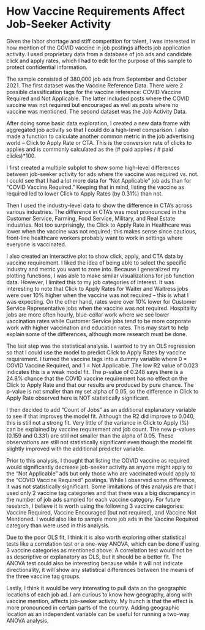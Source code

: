 # How Vaccine Requirements Affect Job-Seeker Activity

Given the labor shortage and stiff competition for talent, I was interested in how mention of the COVID vaccine in job postings affects job application activity. I used proprietary data from a database of job ads and candidate click and apply rates, which I had to edit for the purpose of this sample to protect confidential information.

The sample consisted of 380,000 job ads from September and October 2021. The first dataset was the Vaccine Reference Data. There were 2 possible classification tags for the vaccine reference: COVID Vaccine Required and Not Applicable. The latter included posts where the COVID vaccine was not required but encouraged as well as posts where no vaccine was mentioned. The second dataset was the Job Activity Data.

After doing some basic data exploration, I created a new data frame with aggregated job activity so that I could do a high-level comparison. I also made a function to calculate another common metric in the job advertising world – Click to Apply Rate or CTA. This is the conversion rate of clicks to applies and is commonly calculated as the (# paid applies / # paid clicks)*100.

I first created a multiple subplot to show some high-level differences between job-seeker activity for ads where the vaccine was required vs. not. I could see that I had a lot more data for “Not Applicable” job ads than for “COVID Vaccine Required.” Keeping that in mind, listing the vaccine as required led to lower Click to Apply Rates (by 0.31%) than not.

Then I used the industry-level data to show the difference in CTA’s across various industries. The difference in CTA’s was most pronounced in the Customer Service, Farming, Food Service, Military, and Real Estate industries. Not too surprisingly, the Click to Apply Rate in Healthcare was lower when the vaccine was not required; this makes sense since cautious, front-line healthcare workers probably want to work in settings where everyone is vaccinated.

I also created an interactive plot to show click, apply, and CTA data by vaccine requirement. I liked the idea of being able to select the specific industry and metric you want to zone into. Because I generalized my plotting functions, I was able to make similar visualizations for job function data. However, I limited this to my job categories of interest. It was interesting to note that Click to Apply Rates for Waiter and Waitress jobs were over 10% higher when the vaccine was not required – this is what I was expecting. On the other hand, rates were over 10% lower for Customer Service Representative jobs when the vaccine was not required. Hospitality jobs are more often hourly, blue-collar work where we see lower vaccination rates while Customer Service jobs tend to be more corporate work with higher vaccination and education rates. This may start to help explain some of the differences, although more research must be done.

The last step was the statistical analysis. I wanted to try an OLS regression so that I could use the model to predict Click to Apply Rates by vaccine requirement. I turned the vaccine tags into a dummy variable where 0 = COVID Vaccine Required, and 1 = Not Applicable. The low R2 value of 0.023 indicates this is a weak model fit. The p-value of 0.248 says there is a 24.8% chance that the COVID vaccine requirement has no effect on the Click to Apply Rate and that our results are produced by pure chance. The p-value is not smaller than my set alpha of 0.05, so the difference in Click to Apply Rate observed here is NOT statistically significant.

I then decided to add “Count of Jobs” as an additional explanatory variable to see if that improves the model fit. Although the R2 did improve to 0.040, this is still not a strong fit. Very little of the variance in Click to Apply (%) can be explained by vaccine requirement and job count. The new p-values (0.159 and 0.331) are still not smaller than the alpha of 0.05. These observations are still not statistically significant even though the model fit slightly improved with the additional predictor variable.

Prior to this analysis, I thought that listing the COVID vaccine as required would significantly decrease job-seeker activity as anyone might apply to the “Not Applicable” ads but only those who are vaccinated would apply to the “COVID Vaccine Required” postings. While I observed some difference, it was not statistically significant. Some limitations of this analysis are that I used only 2 vaccine tag categories and that there was a big discrepancy in the number of job ads sampled for each vaccine category. For future research, I believe it is worth using the following 3 vaccine categories: Vaccine Required, Vaccine Encouraged (but not required), and Vaccine Not Mentioned. I would also like to sample more job ads in the Vaccine Required category than were used in this analysis.

Due to the poor OLS fit, I think it is also worth exploring other statistical tests like a correlation test or a one-way ANOVA, which can be done if using 3 vaccine categories as mentioned above. A correlation test would not be as descriptive or explanatory as OLS, but it should be a better fit. The ANOVA test could also be interesting because while it will not indicate directionality, it will show any statistical differences between the means of the three vaccine tag groups.

Lastly, I think it would be very interesting to pull data on the geographic locations of each job ad. I am curious to know how geography, along with vaccine mention, affects job-seeker activity. My hunch is that the effect is more pronounced in certain parts of the country. Adding geographic location as an independent variable can be useful for running a two-way ANOVA analysis.
